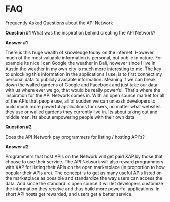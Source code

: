 FAQ
===

Frequently Asked Questions about the API Network

**Question #1**
What was the inspiration behind creating the API Network?

**Answer #1**

There is this huge wealth of knowledge today on the internet. However much of the most valuable information is personal, not public in nature. For example its nice I can Google the weather in Bali, however since I live in Austin the weather in my own city is much more interesting to me. The key to unlocking this information in the applications I use, is to first connect my personal data to publicly available information. Meaning if we can break down the walled gardens of Google and Facebook and just take our data with us where ever we go, that would be really powerful. That's where the inspiration for the API Network comes in. With an open source market for all of the APIs that people use, all of sudden we can unleash developers to build much more powerful applications for users, no matter what websites they use or walled gardens they currently live in. Its about taking out and middle men. Its about empowering people with their own data.

**Question #2**

Does the API Network pay programmers for listing / hosting API's?

**Answer #2**

Programmers that host APIs on the Network will get paid XAP by those that choose to use their service. The API Network will  also reward programmers with XAP for listing their APIs on the open marketplace (in proportion to how popular their APIs are). The concept is to get as many useful APIs listed on the marketplace as possible and standardize the way users can access the data. And since the standard is open source it will let developers customize the information they receive and thus build more powerful applications. In short API hosts get rewarded, and users get a better service.

